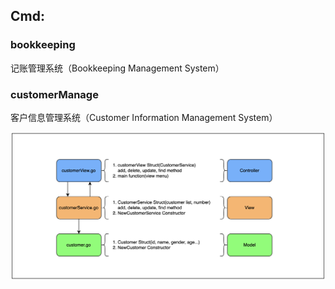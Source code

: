 ## Cmd:

### bookkeeping

记账管理系统（Bookkeeping Management System）



### customerManage

客户信息管理系统（Customer Information Management System）

<img width="1000" alt="customer-mvc" src="../images/customer-mvc.png">

